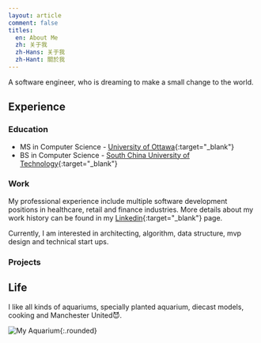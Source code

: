 ```yaml
---
layout: article
comment: false
titles:
  en: About Me
  zh: 关于我
  zh-Hans: 关于我
  zh-Hant: 關於我
---
```

A software engineer, who is dreaming to make a small change to the world.   

## Experience

### Education
- MS in Computer Science - [University of Ottawa](https://www.uottawa.ca/en){:target="_blank"}
- BS in Computer Science - [South China University of Technology](http://en.scut.edu.cn/){:target="_blank"}

### Work
My professional experience include multiple software development positions in healthcare, retail and finance industries. More details about my work history can be found in my [Linkedin](https://www.linkedin.com/in/rz-li/){:target="_blank"} page. 

Currently, I am interested in architecting, algorithm, data structure, mvp design and technical start ups. 

### Projects

## Life

I like all kinds of aquariums, specially planted aquarium, diecast models, cooking and Manchester United😈. 

![My Aquarium](https://s3.amazonaws.com/runzhuo-me/image/aquarium.JPG){:.rounded}

